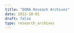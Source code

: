 ```yaml
---
title: "DORA Reseach Archives"
date: 2022-10-01
draft: false
type: research_archives
---
```


<!-- content defined in tempate /research_archives/section.html -->
